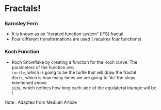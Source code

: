 # Fractals!


### Barnsley Fern

- It is known as an “iterated function system” (IFS) fractal.
- Four different transformations are used ( requires four functions)

### Koch Function

-  Koch Snowflake by creating a function for the Koch curve.
    The parameters of the function are: \
    `turtle`, which is going to be the turtle that will draw the fractal \
    `divis`, which is how many times we are going to ‘do’ the steps mentioned above \
    `size`, which defines how long each side of the equilateral triangle will be \













Note :  Adapted from Medium Article 